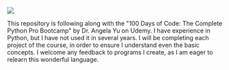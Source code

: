 <img src="https://img.shields.io/badge/Python-3776AB?logo=python&logoColor=fff">

This repository is following along with the "100 Days of Code: The Complete Python Pro Bootcamp" by Dr. Angela Yu on Udemy.
I have experience in Python, but I have not used it in several years. I will be completing each project of the course, in order to ensure I understand even the basic concepts.
I welcome any feedback to programs I create, as I am eager to relearn this wonderful language.
